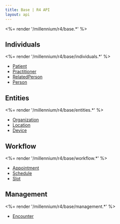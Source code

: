 ```yaml
---
title: Base | R4 API
layout: api
---
```


<%= render '/millennium/r4/base.*' %>

## Individuals
<%= render '/millennium/r4/base/individuals.*' %>

* [Patient](../base/individuals/patient)
* [Practitioner](../base/individuals/practitioner)
* [RelatedPerson](../base/individuals/related-person)
* [Person](../base/individuals/person)

## Entities
<%= render '/millennium/r4/base/entities.*' %>

* [Organization](../base/entities/organization)
* [Location](../base/entities/location)
* [Device](../base/entities/device)

## Workflow
<%= render '/millennium/r4/base/workflow.*' %>

* [Appointment](../base/workflow/appointment)
* [Schedule](../base/workflow/schedule)
* [Slot](../base/workflow/slot)

## Management
<%= render '/millennium/r4/base/management.*' %>

* [Encounter](../base/management/encounter)
